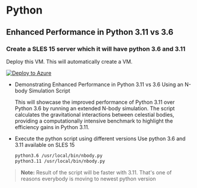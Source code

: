# Python
## Enhanced Performance in Python 3.11 vs 3.6
### Create a SLES 15 server which it will have python 3.6 and 3.11 
Deploy this VM. This will automatically create a VM.
  
  [![Deploy to Azure](https://aka.ms/deploytoazurebutton)](https://portal.azure.com/#create/Microsoft.Template/uri/https%3A%2F%2Fraw.githubusercontent.com%2Fjonathanbrenes%2Fmentorship%2Frefs%2Fheads%2Fmain%2Fpython001.json)
  
- Demonstrating Enhanced Performance in Python 3.11 vs 3.6 Using an N-body Simulation Script
  
  This will showcase the improved performance of Python 3.11 over Python 3.6 by running an extended N-body simulation. The script calculates the gravitational interactions between celestial bodies, providing a computationally intensive benchmark to highlight the efficiency gains in Python 3.11.
- Execute the python script using different versions
  Use python 3.6 and 3.11 available on SLES 15

  ```bash
  python3.6 /usr/local/bin/nbody.py
  python3.11 /usr/local/bin/nbody.py
  ```
 > **Note:** Result of the script will be faster with 3.11. That's one of reasons everybody is moving to newest python version
